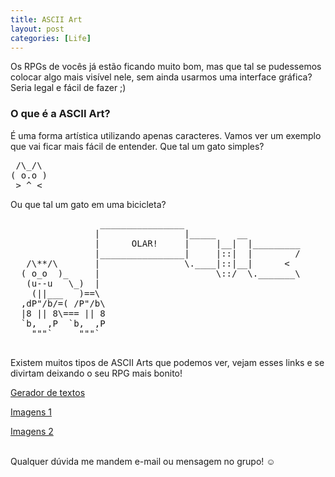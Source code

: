 ```yaml
---
title: ASCII Art
layout: post
categories: [Life]
---
```


Os RPGs de vocês já estão ficando muito bom, mas que tal se pudessemos colocar algo mais visível nele, sem ainda usarmos uma interface gráfica?
Seria legal e fácil de fazer ;)

### O que é a ASCII Art?

É uma forma artística utilizando apenas caracteres. Vamos ver um exemplo que vai ficar mais fácil de entender.
Que tal um gato simples?

<pre>
 /\_/\
( o.o )
 > ^ < 
</pre>

 
Ou que tal um gato em uma bicicleta?

<pre>
                 ________________
                |                |_____    __
                |      OLAR!     |     |__|  |_________
                |________________|     |::|  |        /
   /\**/\       |                \.____|::|__|      <
  ( o_o  )_     |                      \::/  \._______\
   (u--u   \_)  |
    (||___   )==\
  ,dP"/b/=( /P"/b\
  |8 || 8\=== || 8
  `b,  ,P  `b,  ,P
    """`     """`

</pre>


Existem muitos tipos de ASCII Arts que podemos ver, vejam esses links e se divirtam deixando o seu RPG mais bonito!

[Gerador de textos](http://patorjk.com/software/taag/)

[Imagens 1](https://www.asciiart.eu/)

[Imagens 2](http://www.asciiworld.com/)




<br>
Qualquer dúvida me mandem e-mail ou mensagem no grupo!
☺